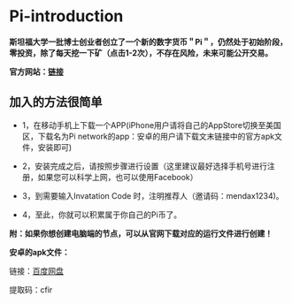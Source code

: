 # Pi-introduction
**斯坦福大学一批博士创业者创立了一个新的数字货币＂Pi＂，仍然处于初始阶段，零投资，除了每天挖一下矿（点击1-2次），不存在风险，未来可能公开交易。**

**官方网站：[链接](https://minepi.com/)**

## 加入的方法很简单

- 1，在移动手机上下载一个APP(iPhone用户请将自己的AppStore切换至美国区，下载名为Pi network的app：安卓的用户请下载文末链接中的官方apk文件，安装即可)


- 2，安装完成之后，请按照步骤进行设置（这里建议最好选择手机号进行注册，如果您可以科学上网，也可以使用Facebook）

- 3，到需要输入Invatation Code 时，注明推荐人（邀请码：mendax1234)。

- 4，至此，你就可以积累属于你自己的Pi币了。

**附：如果你想创建电脑端的节点，可以从官网下载对应的运行文件进行创建！**

**安卓的apk文件：**

链接：[百度网盘](https://pan.baidu.com/s/1ngPxiQbtcpb8Oxm7iY1g2w) 

提取码：cfir 
